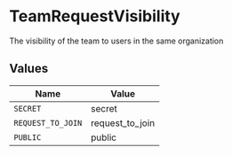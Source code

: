 # TeamRequestVisibility

The visibility of the team to users in the same organization



## Values

| Name              | Value             |
| ----------------- | ----------------- |
| `SECRET`          | secret            |
| `REQUEST_TO_JOIN` | request_to_join   |
| `PUBLIC`          | public            |